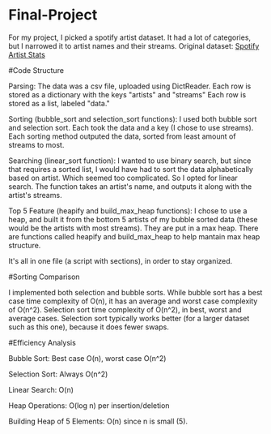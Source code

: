 # Final-Project
For my project, I picked a spotify artist dataset. It had a lot of categories, but I narrowed it to artist names and their streams. 
Original dataset: 
[Spotify Artist Stats](https://www.kaggle.com/datasets/adnananam/spotify-artist-stats)

#Code Structure

Parsing: The data was a csv file, uploaded using DictReader. Each row is stored as a dictionary with the keys "artists" and "streams"
Each row is stored as a list, labeled "data."

Sorting (bubble_sort and selection_sort functions): I used both bubble sort and selection sort. Each took the data and a key (I chose to use streams).
Each sorting method outputed the data, sorted from least amount of streams to most. 

Searching (linear_sort function): I wanted to use binary search, but since that requires a sorted list, I would have had to sort the data
alphabetically based on artist. Which seemed too complicated. So I opted for linear search. The function takes an artist's name, 
and outputs it along with the artist's streams. 

Top 5 Feature (heapify and build_max_heap functions): I chose to use a heap, and built it from the bottom 5 artists of my bubble sorted data (these would be the artists with most streams).
They are put in a max heap. There are functions called heapify and build_max_heap to help mantain max heap structure. 

It's all in one file (a script with sections), in order to stay organized. 

#Sorting Comparison

I implemented both selection and bubble sorts. While bubble sort has a best case time complexity of O(n), it has an average and worst case complexity of O(n^2). Selection sort time complexity of O(n^2), in best, worst and average cases. Selection sort typically works better (for a larger dataset such as this one), because it does fewer swaps. 

#Efficiency Analysis

Bubble Sort: Best case O(n), worst case O(n^2)

Selection Sort: Always O(n^2)

Linear Search: O(n)

Heap Operations: O(log n) per insertion/deletion

Building Heap of 5 Elements: O(n) since n is small (5). 
